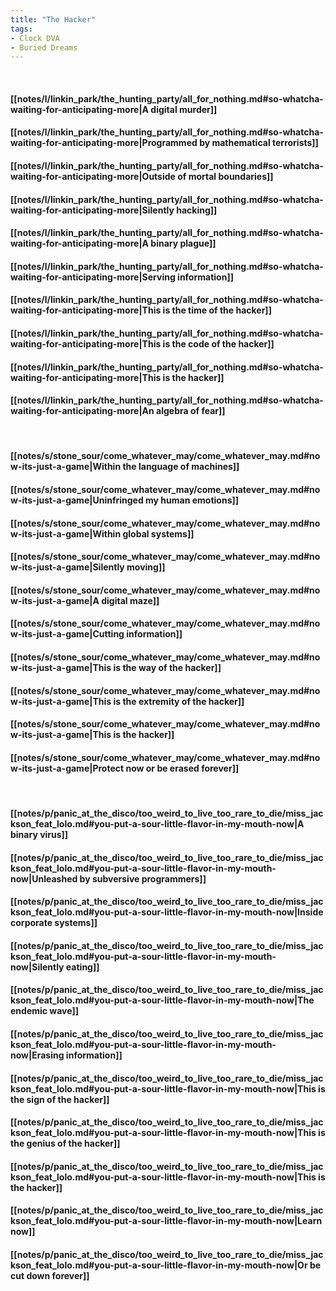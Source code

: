 ```yaml
---
title: "The Hacker"
tags:
- Clock DVA
- Buried Dreams
---
```

&nbsp;
#### [[notes/l/linkin_park/the_hunting_party/all_for_nothing.md#so-whatcha-waiting-for-anticipating-more|A digital murder]]
#### [[notes/l/linkin_park/the_hunting_party/all_for_nothing.md#so-whatcha-waiting-for-anticipating-more|Programmed by mathematical terrorists]]
#### [[notes/l/linkin_park/the_hunting_party/all_for_nothing.md#so-whatcha-waiting-for-anticipating-more|Outside of mortal boundaries]]
#### [[notes/l/linkin_park/the_hunting_party/all_for_nothing.md#so-whatcha-waiting-for-anticipating-more|Silently hacking]]
#### [[notes/l/linkin_park/the_hunting_party/all_for_nothing.md#so-whatcha-waiting-for-anticipating-more|A binary plague]]
#### [[notes/l/linkin_park/the_hunting_party/all_for_nothing.md#so-whatcha-waiting-for-anticipating-more|Serving information]]
#### [[notes/l/linkin_park/the_hunting_party/all_for_nothing.md#so-whatcha-waiting-for-anticipating-more|This is the time of the hacker]]
#### [[notes/l/linkin_park/the_hunting_party/all_for_nothing.md#so-whatcha-waiting-for-anticipating-more|This is the code of the hacker]]
#### [[notes/l/linkin_park/the_hunting_party/all_for_nothing.md#so-whatcha-waiting-for-anticipating-more|This is the hacker]]
#### [[notes/l/linkin_park/the_hunting_party/all_for_nothing.md#so-whatcha-waiting-for-anticipating-more|An algebra of fear]]
&nbsp;
#### [[notes/s/stone_sour/come_whatever_may/come_whatever_may.md#now-its-just-a-game|Within the language of machines]]
#### [[notes/s/stone_sour/come_whatever_may/come_whatever_may.md#now-its-just-a-game|Uninfringed my human emotions]]
#### [[notes/s/stone_sour/come_whatever_may/come_whatever_may.md#now-its-just-a-game|Within global systems]]
#### [[notes/s/stone_sour/come_whatever_may/come_whatever_may.md#now-its-just-a-game|Silently moving]]
#### [[notes/s/stone_sour/come_whatever_may/come_whatever_may.md#now-its-just-a-game|A digital maze]]
#### [[notes/s/stone_sour/come_whatever_may/come_whatever_may.md#now-its-just-a-game|Cutting information]]
#### [[notes/s/stone_sour/come_whatever_may/come_whatever_may.md#now-its-just-a-game|This is the way of the hacker]]
#### [[notes/s/stone_sour/come_whatever_may/come_whatever_may.md#now-its-just-a-game|This is the extremity of the hacker]]
#### [[notes/s/stone_sour/come_whatever_may/come_whatever_may.md#now-its-just-a-game|This is the hacker]]
#### [[notes/s/stone_sour/come_whatever_may/come_whatever_may.md#now-its-just-a-game|Protect now or be erased forever]]
&nbsp;
#### [[notes/p/panic_at_the_disco/too_weird_to_live_too_rare_to_die/miss_jackson_feat_lolo.md#you-put-a-sour-little-flavor-in-my-mouth-now|A binary virus]]
#### [[notes/p/panic_at_the_disco/too_weird_to_live_too_rare_to_die/miss_jackson_feat_lolo.md#you-put-a-sour-little-flavor-in-my-mouth-now|Unleashed by subversive programmers]]
#### [[notes/p/panic_at_the_disco/too_weird_to_live_too_rare_to_die/miss_jackson_feat_lolo.md#you-put-a-sour-little-flavor-in-my-mouth-now|Inside corporate systems]]
#### [[notes/p/panic_at_the_disco/too_weird_to_live_too_rare_to_die/miss_jackson_feat_lolo.md#you-put-a-sour-little-flavor-in-my-mouth-now|Silently eating]]
#### [[notes/p/panic_at_the_disco/too_weird_to_live_too_rare_to_die/miss_jackson_feat_lolo.md#you-put-a-sour-little-flavor-in-my-mouth-now|The endemic wave]]
#### [[notes/p/panic_at_the_disco/too_weird_to_live_too_rare_to_die/miss_jackson_feat_lolo.md#you-put-a-sour-little-flavor-in-my-mouth-now|Erasing information]]
#### [[notes/p/panic_at_the_disco/too_weird_to_live_too_rare_to_die/miss_jackson_feat_lolo.md#you-put-a-sour-little-flavor-in-my-mouth-now|This is the sign of the hacker]]
#### [[notes/p/panic_at_the_disco/too_weird_to_live_too_rare_to_die/miss_jackson_feat_lolo.md#you-put-a-sour-little-flavor-in-my-mouth-now|This is the genius of the hacker]]
#### [[notes/p/panic_at_the_disco/too_weird_to_live_too_rare_to_die/miss_jackson_feat_lolo.md#you-put-a-sour-little-flavor-in-my-mouth-now|This is the hacker]]
#### [[notes/p/panic_at_the_disco/too_weird_to_live_too_rare_to_die/miss_jackson_feat_lolo.md#you-put-a-sour-little-flavor-in-my-mouth-now|Learn now]]
#### [[notes/p/panic_at_the_disco/too_weird_to_live_too_rare_to_die/miss_jackson_feat_lolo.md#you-put-a-sour-little-flavor-in-my-mouth-now|Or be cut down forever]]
